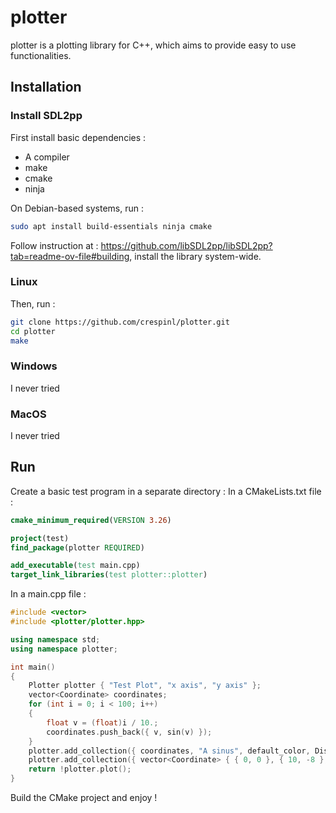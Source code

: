 # plotter

plotter is a plotting library for C++, which aims to provide easy to use functionalities.

## Installation

### Install SDL2pp

First install basic dependencies :

- A compiler
- make
- cmake
- ninja

On Debian-based systems, run :

```sh
sudo apt install build-essentials ninja cmake
```

Follow instruction at : <https://github.com/libSDL2pp/libSDL2pp?tab=readme-ov-file#building>, install the library system-wide.

### Linux

Then, run :

```sh
git clone https://github.com/crespinl/plotter.git
cd plotter
make
```

### Windows

I never tried

### MacOS

I never tried

## Run

Create a basic test program in a separate directory :
In a CMakeLists.txt file :

```cmake
cmake_minimum_required(VERSION 3.26)

project(test)
find_package(plotter REQUIRED)

add_executable(test main.cpp)
target_link_libraries(test plotter::plotter)
```

In a main.cpp file :

```cpp
#include <vector>
#include <plotter/plotter.hpp>

using namespace std;
using namespace plotter;

int main()
{
    Plotter plotter { "Test Plot", "x axis", "y axis" };
    vector<Coordinate> coordinates;
    for (int i = 0; i < 100; i++)
    {
        float v = (float)i / 10.;
        coordinates.push_back({ v, sin(v) });
    }
    plotter.add_collection({ coordinates, "A sinus", default_color, DisplayPoints::No, DisplayLines::Yes });
    plotter.add_collection({ vector<Coordinate> { { 0, 0 }, { 10, -8 }, { -10, -8 }, { -10, 8 }, { 10, 8 }, { 0, 0 } }, "A beautiful curve", default_color, DisplayPoints::Yes, DisplayLines::No });
    return !plotter.plot();
}
```

Build the CMake project and enjoy !
